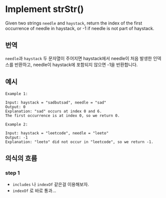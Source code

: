 # Implement strStr()

Given two strings ```needle``` and ```haystack```, return the index of the first occurrence of needle in haystack, or -1 if needle is not part of haystack.

## 번역
```needle```과 ```haystack``` 두 문자열이 주어지면 haystack에서 needle이 처음 발생한 인덱스를 반환하고, needle이 haystack에 포함되지 않으면 -1을 반환합니다.

## 예시
```
Example 1:

Input: haystack = "sadbutsad", needle = "sad"
Output: 0
Explanation: "sad" occurs at index 0 and 6.
The first occurrence is at index 0, so we return 0.
```

```
Example 2:

Input: haystack = "leetcode", needle = "leeto"
Output: -1
Explanation: "leeto" did not occur in "leetcode", so we return -1.
```

## 의식의 흐름
### step 1
- ```includes``` 나 ```indexOf``` 같은걸 이용해보자.
- ```indexOf``` 로 바로 통과...